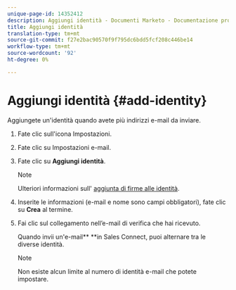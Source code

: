```yaml
---
unique-page-id: 14352412
description: Aggiungi identità - Documenti Marketo - Documentazione prodotto
title: Aggiungi identità
translation-type: tm+mt
source-git-commit: f27e2bac90570f9f795dc6bdd5fcf208c446be14
workflow-type: tm+mt
source-wordcount: '92'
ht-degree: 0%

---
```



# Aggiungi identità {#add-identity}

Aggiungete un&#39;identità quando avete più indirizzi e-mail da inviare.

1. Fate clic sull&#39;icona Impostazioni.
1. Fate clic su Impostazioni e-mail.
1. Fate clic su **Aggiungi identità**.

   >[!NOTE]
   >
   >Ulteriori informazioni sull&#39; [aggiunta di firme alle identità](https://docs.marketo.com/x/6BnG).

1. Inserite le informazioni (e-mail e nome sono campi obbligatori), fate clic su **Crea** al termine.
1. Fai clic sul collegamento nell’e-mail di verifica che hai ricevuto.

   Quando invii un&#39;e-mail** **in Sales Connect, puoi alternare tra le diverse identità.

   >[!NOTE]
   >
   >Non esiste alcun limite al numero di identità e-mail che potete impostare.

